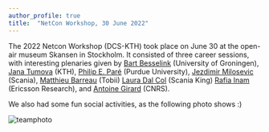 ```yaml
---
author_profile: true
title:  "NetCon Workshop, 30 June 2022"
---
```


The 2022 Netcon Workshop (DCS-KTH) took place on June 30 at the open-air museum Skansen in Stockholm. It consisted of three career sessions, with interesting plenaries given by
[Bart Besselink](https://www.math.rug.nl/~besselink/) (University of Groningen), 
[Jana Tumova](https://www.kth.se/profile/tumova) (KTH), 
[Philip E. Paré](https://engineering.purdue.edu/ECE/People/ptPeopleListing?group_id=2571&resource_id=236400) (Purdue University),
[Jezdimir Milosevic](https://www.linkedin.com/in/jezdimir-milosevic-b32467b7/?originalSubdomain=se) (Scania),
[Matthieu Barreau](https://sites.google.com/view/matthieu-barreau/home) (Tobii)
[Laura Dal Col](https://www.linkedin.com/in/lauradalcol/) (Scania King)
[Rafia Inam](https://sites.google.com/site/rafiainaam/home) (Ericsson Research), and
[Antoine Girard](https://sites.google.com/site/antoinesgirard/) (CNRS).

We also had some fun social activities, as the following photo shows :)

![teamphoto](../assets/2022Netcon-teamphoto.jpg)

